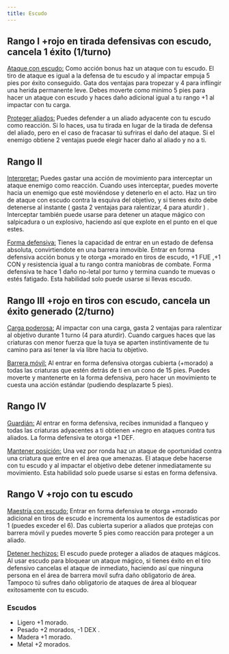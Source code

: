 ```yaml
---
title: Escudo
---
```


## Rango I +rojo en tirada defensivas con escudo, cancela 1 éxito (1/turno)

<u>Ataque con escudo:</u> Como acción bonus haz un ataque con tu escudo. El tiro de ataque es igual a la defensa de tu escudo y al impactar empuja 5 pies por éxito conseguido. Gata dos ventajas para tropezar y 4 para inflingir una herida permanente leve. Debes moverte como minimo 5 pies para hacer un ataque con escudo y haces daño adicional igual a tu rango +1 al impactar con tu carga.

<u>Proteger aliados:</u> Puedes defender a un aliado adyacente con tu escudo como reacción. Si lo haces, usa tu tirada en lugar de la tirada de defensa del aliado, pero en el caso de fracasar tú sufriras el daño del ataque. Si el enemigo obtiene 2 ventajas puede elegir hacer daño al aliado y no a ti.

## Rango II

<u>Interpretar:</u> Puedes gastar una acción de movimiento para interceptar un ataque enemigo como reacción. Cuando uses interceptar, puedes moverte hacia un enemigo que esté moviéndose y detenerlo en el acto. Haz un tiro de ataque con escudo contra la esquiva del objetivo, y si tienes éxito debe detenerse al instante ( gasta 2 ventajas para ralentizar, 4 para aturdir ) . Interceptar también puede usarse para detener un ataque mágico con salpicadura o un explosivo, haciendo así que explote en el punto en el que estes.

<u>Forma defensiva:</u> Tienes la capacidad de entrar en un estado de defensa absoluta, convirtiendote en una barrera inmovible. Entrar en forma defensiva acción bonus y te otorga +morado en tiros de escudo, +1 FUE ,+1 CON y resistencia igual a tu rango contra maniobras de combate. Forma defensiva te hace 1 daño no-letal por turno y termina cuando te muevas o estés fatigado. Esta habilidad solo puede usarse si llevas escudo.

## Rango III +rojo en tiros con escudo, cancela un éxito generado (2/turno)

<u>Carga poderosa:</u> Al impactar con una carga, gasta 2 ventajas para ralentizar al objetivo durante 1 turno (4 para aturdir). Cuando cargues haces que las criaturas con menor fuerza que la tuya se aparten instintivamente de tu camino para así tener la vía libre hacia tu objetivo.

<u>Barrera móvil:</u> Al entrar en forma defensiva otorgas cubierta (+morado) a todas las criaturas que estén detrás de ti en un  cono de 15 pies. Puedes moverte y mantenerte en la forma defensiva, pero hacer un movimiento te cuesta una acción estándar (pudiendo desplazarte 5 pies).

## Rango IV

<u>Guardián:</u> Al entrar en forma defensiva, recibes inmunidad a flanqueo y todas las criaturas adyacentes a ti obtienen +negro en ataques contra tus aliados. La forma defensiva te otorga +1 DEF.

<u>Mantener posición:</u> Una vez por ronda haz un ataque de oportunidad contra una criatura que entre en el área que amenazas. El ataque debe hacerse con tu escudo y al impactar el objetivo debe detener inmediatamente su movimiento.  Esta habilidad solo puede usarse si estas en forma defensiva.

## Rango V +rojo con tu escudo

<u>Maestría con escudo:</u> Entrar en forma defensiva te otorga +morado adicional en tiros de escudo e incrementa los aumentos de estadísticas por 1 (puedes exceder el 6). Das cubierta superior a aliados que protejas con barrera móvil y puedes moverte 5 pies como reacción para proteger a un aliado.

<u>Detener hechizos:</u> El escudo puede proteger a aliados de ataques mágicos. Al usar escudo para bloquear un ataque mágico, si tienes éxito en el tiro defensivo cancelas el ataque de inmediato, haciendo así que  ninguna persona en el área de barrera movil sufra daño obligatorio de área. Tampoco tú sufres daño obligatorio de ataques de área al bloquear exitosamente con tu escudo.



### Escudos

- Ligero +1 morado.
- Pesado +2 morados, -1 DEX .
- Madera +1 morado.
- Metal +2 morados.























 

